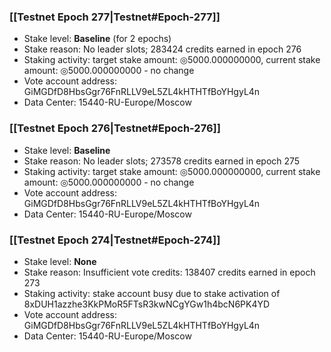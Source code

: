 ### [[Testnet Epoch 277|Testnet#Epoch-277]]
* Stake level: **Baseline** (for 2 epochs)
* Stake reason: No leader slots; 283424 credits earned in epoch 276
* Staking activity: target stake amount: ◎5000.000000000, current stake amount: ◎5000.000000000 - no change
* Vote account address: GiMGDfD8HbsGgr76FnRLLV9eL5ZL4kHTHTfBoYHgyL4n
* Data Center: 15440-RU-Europe/Moscow
### [[Testnet Epoch 276|Testnet#Epoch-276]]
* Stake level: **Baseline**
* Stake reason: No leader slots; 273578 credits earned in epoch 275
* Staking activity: target stake amount: ◎5000.000000000, current stake amount: ◎5000.000000000 - no change
* Vote account address: GiMGDfD8HbsGgr76FnRLLV9eL5ZL4kHTHTfBoYHgyL4n
* Data Center: 15440-RU-Europe/Moscow
### [[Testnet Epoch 274|Testnet#Epoch-274]]
* Stake level: **None**
* Stake reason: Insufficient vote credits: 138407 credits earned in epoch 273
* Staking activity: stake account busy due to stake activation of 8xDUH1azzhe3KkPMoR5FTsR3kwNCgYGw1h4bcN6PK4YD
* Vote account address: GiMGDfD8HbsGgr76FnRLLV9eL5ZL4kHTHTfBoYHgyL4n
* Data Center: 15440-RU-Europe/Moscow